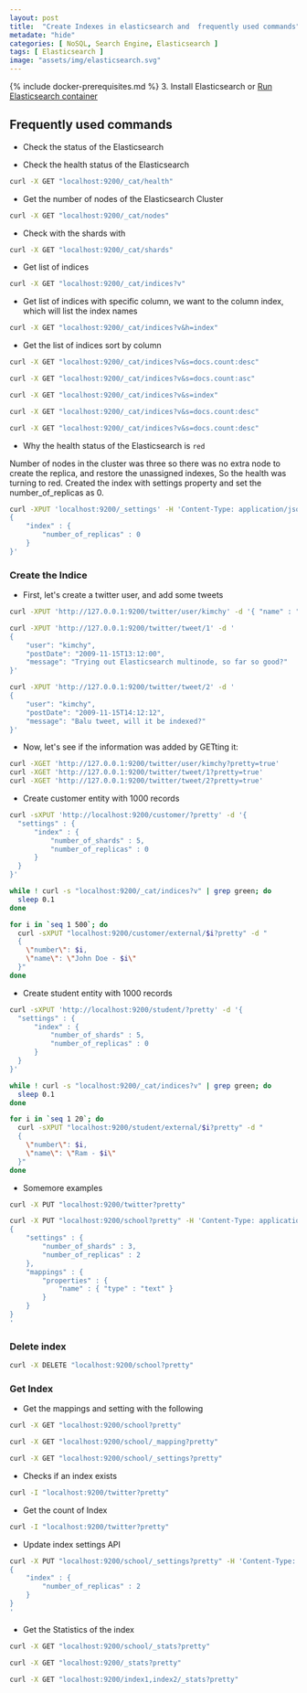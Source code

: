 ```yaml
---
layout: post
title:  "Create Indexes in elasticsearch and  frequently used commands"
metadate: "hide"
categories: [ NoSQL, Search Engine, Elasticsearch ]
tags: [ Elasticsearch ]
image: "assets/img/elasticsearch.svg"
---
```


{% include docker-prerequisites.md %}
3. Install Elasticsearch or [Run Elasticsearch container](https://github.com/JinnaBalu/elasticsearch/blob/master/2019-08-29-Elasticsearch-Single-Node-using-Docker-Compose.md)


## Frequently used commands

- Check the status of the Elasticsearch

- Check the health status of the Elasticsearch

```bash
curl -X GET "localhost:9200/_cat/health"
```

- Get the number of nodes of the Elasticsearch Cluster

```bash
curl -X GET "localhost:9200/_cat/nodes"
```

- Check with the shards with 

```bash
curl -X GET "localhost:9200/_cat/shards"
```

- Get list of indices

```bash
curl -X GET "localhost:9200/_cat/indices?v"
```

- Get list of indices with specific column, we want to the column index, which will list the index names

```bash
curl -X GET "localhost:9200/_cat/indices?v&h=index"
```

- Get the list of indices sort by column

```bash
curl -X GET "localhost:9200/_cat/indices?v&s=docs.count:desc"

curl -X GET "localhost:9200/_cat/indices?v&s=docs.count:asc"

curl -X GET "localhost:9200/_cat/indices?v&s=index"

curl -X GET "localhost:9200/_cat/indices?v&s=docs.count:desc"

curl -X GET "localhost:9200/_cat/indices?v&s=docs.count:desc"
```

- Why the health status of the Elasticsearch is `red`

Number of nodes in the cluster was three so there was no extra node to create the replica, and restore the unassigned indexes, So the health was turning to red. Created the index with settings property and set the number_of_replicas as 0.

```bash
curl -XPUT 'localhost:9200/_settings' -H 'Content-Type: application/json' -d '
{
    "index" : {
        "number_of_replicas" : 0
    }
}'
```

### Create the Indice

- First, let's create a twitter user, and add some tweets

```bash
curl -XPUT 'http://127.0.0.1:9200/twitter/user/kimchy' -d '{ "name" : "Shay Banon" }'

curl -XPUT 'http://127.0.0.1:9200/twitter/tweet/1' -d '
{
    "user": "kimchy",
    "postDate": "2009-11-15T13:12:00",
    "message": "Trying out Elasticsearch multinode, so far so good?"
}'

curl -XPUT 'http://127.0.0.1:9200/twitter/tweet/2' -d '
{
    "user": "kimchy",
    "postDate": "2009-11-15T14:12:12",
    "message": "Balu tweet, will it be indexed?"
}'
```

- Now, let's see if the information was added by GETting it:

```bash
curl -XGET 'http://127.0.0.1:9200/twitter/user/kimchy?pretty=true'
curl -XGET 'http://127.0.0.1:9200/twitter/tweet/1?pretty=true'
curl -XGET 'http://127.0.0.1:9200/twitter/tweet/2?pretty=true'
```

- Create customer entity with 1000 records 

```bash
curl -sXPUT 'http://localhost:9200/customer/?pretty' -d '{
  "settings" : {
      "index" : {
          "number_of_shards" : 5,
          "number_of_replicas" : 0
      }
  }
}'

while ! curl -s "localhost:9200/_cat/indices?v" | grep green; do
  sleep 0.1
done

for i in `seq 1 500`; do
  curl -sXPUT "localhost:9200/customer/external/$i?pretty" -d "
  {
    \"number\": $i,
    \"name\": \"John Doe - $i\"
  }"
done
```


- Create student entity with 1000 records 

```bash
curl -sXPUT 'http://localhost:9200/student/?pretty' -d '{
  "settings" : {
      "index" : {
          "number_of_shards" : 5,
          "number_of_replicas" : 0
      }
  }
}'

while ! curl -s "localhost:9200/_cat/indices?v" | grep green; do
  sleep 0.1
done

for i in `seq 1 20`; do
  curl -sXPUT "localhost:9200/student/external/$i?pretty" -d "
  {
    \"number\": $i,
    \"name\": \"Ram - $i\"
  }"
done
```

- Somemore examples

```bash
curl -X PUT "localhost:9200/twitter?pretty"

curl -X PUT "localhost:9200/school?pretty" -H 'Content-Type: application/json' -d'
{
    "settings" : {
        "number_of_shards" : 3,
        "number_of_replicas" : 2
    },
    "mappings" : {
        "properties" : {
            "name" : { "type" : "text" }
        }
    }
}
'
```

### Delete index

```bash
curl -X DELETE "localhost:9200/school?pretty"
```

### Get Index

- Get the mappings and setting with the following

```bash
curl -X GET "localhost:9200/school?pretty"

curl -X GET "localhost:9200/school/_mapping?pretty"

curl -X GET "localhost:9200/school/_settings?pretty"

```

- Checks if an index exists

```bash
curl -I "localhost:9200/twitter?pretty"
```

- Get the count of Index

```bash
curl -I "localhost:9200/twitter?pretty"
```

- Update index settings API

```bash
curl -X PUT "localhost:9200/school/_settings?pretty" -H 'Content-Type: application/json' -d'
{
    "index" : {
        "number_of_replicas" : 2
    }
}
'
```

- Get the Statistics of the index

```bash
curl -X GET "localhost:9200/school/_stats?pretty"

curl -X GET "localhost:9200/_stats?pretty"

curl -X GET "localhost:9200/index1,index2/_stats?pretty"
```